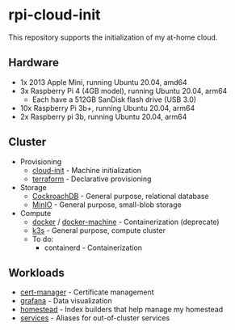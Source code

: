 # rpi-cloud-init

This repository supports the initialization of my at-home cloud.

## Hardware

- 1x 2013 Apple Mini, running Ubuntu 20.04, amd64
- 3x Raspberry Pi 4 (4GB model), running Ubuntu 20.04, arm64
  - Each have a 512GB SanDisk flash drive (USB 3.0)
- 10x Raspberry Pi 3b+, running Ubuntu 20.04, arm64
- 2x Raspberry pi 3b, running Ubuntu 20.04, arm64

## Cluster

 - Provisioning
   - [cloud-init](cloud-init) - Machine initialization
   - [terraform](https://www.terraform.io/) - Declarative provisioning
 - Storage
   - [CockroachDB](storage/crdb) - General purpose, relational database
   - [MinIO](storage/minio) - General purpose, small-blob storage
 - Compute
   - [docker](https://www.docker.com/) / [docker-machine](scripts/docker-machine) - Containerization (deprecate)
   - [k3s](compute/k3s) - General purpose, compute cluster
   - To do:
     - containerd - Containerization

## Workloads

 - [cert-manager](compute/workloads/cert-manager) - Certificate management
 - [grafana](compute/workloads/grafana) - Data visualization
 - [homestead](https://github.com/mjpitz/homestead) - Index builders that help manage my homestead
 - [services](compute/workloads/services) - Aliases for out-of-cluster services
